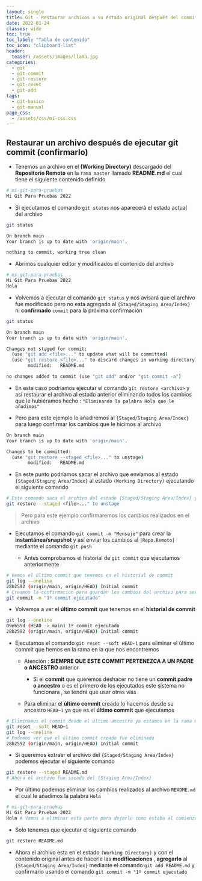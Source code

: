 ```yaml
---
layout: single
title: Git - Restaurar archivos a su estado original después del commit
date: 2022-01-24
classes: wide
toc: true
toc_label: "Tabla de contenido"
toc_icon: "clipboard-list"
header:
  teaser: /assets/images/llama.jpg
categories:
  - git
  - git-commit
  - git-restore
  - git-reset
  - git-add
tags:
  - git-basico
  - git-manual
page_css: 
  - /assets/css/mi-css.css
---
```


## Restaurar un archivo después de ejecutar git commit (confirmarlo)

* Tenemos un archivo en el **(Working Directory)** descargado del **Repositorio Remoto** en la  ``rama master`` llamado **README.md** el cual tiene el siguiente contenido definido

```bash
# mi-git-para-pruebas
Mi Git Para Pruebas 2022
```

* Si ejecutamos el comando ``git status`` nos aparecerá el estado actual del archivo

```bash
git status

On branch main
Your branch is up to date with 'origin/main'.

nothing to commit, working tree clean
```

* Abrimos cualquier editor y modificados el contenido del archivo

```bash
# mi-git-para-pruebas
Mi Git Para Pruebas 2022
Hola
```

* Volvemos a ejecutar el comando ``git status`` y nos avisará que el archivo fue modificado pero no esta agregado al ``{Staged/Staging Area/Index}`` ni **confirmado** ``commit`` para la próxima confirmación

```bash
git status

On branch main
Your branch is up to date with 'origin/main'.

Changes not staged for commit:
  (use "git add <file>..." to update what will be committed)
  (use "git restore <file>..." to discard changes in working directory)
        modified:   README.md

no changes added to commit (use "git add" and/or "git commit -a")
```

* En este caso podríamos ejecutar el comando ``git restore <archivo>`` y asi restaurar el archivo al estado anterior eliminando todos los cambios que le hubiéramos hecho :
 ``"Eliminando la palabra Hola que le añadimos"``

* Pero para este ejemplo lo añadiremos al ``{Staged/Staging Area/Index}`` para luego confirmar los cambios que le hicimos al archivo

```bash
On branch main
Your branch is up to date with 'origin/main'.

Changes to be committed:
  (use "git restore --staged <file>..." to unstage)
        modified:   README.md
```

* En este punto podríamos sacar el archivo que enviamos al estado ``{Staged/Staging Area/Index}`` al estado ``(Working Directory)`` ejecutando el siguiente comando

```bash
# Este comando saca el archivo del estado {Staged/Staging Area/Index} y lo vuelve al estado (Working Directory)
git restore --staged <file>..." to unstage
```

> Pero para este ejemplo confirmaremos los cambios realizados en el archivo

* Ejecutamos el comando ``git commit -m "Mensaje"`` para crear la **instantánea/snapshot** y así enviar los cambios al ``|Repo.Remoto|`` mediante el comando ``git push``

  * Antes comprobamos el historial de ``git commit`` que ejecutamos anteriormente

```bash
# Vemos el último commit que tenemos en el historial de commit
git log --oneline 
28b2592 (origin/main, origin/HEAD) Initial commit
# Creamos la confirmación para guardar los cambios del archivo para ser enviados al |Repo.Remoto|
git commit -m "1º commit ejecutado"
```

* Volvemos a ver el **último commit** que tenemos en el **historial de commit**

```bash
git log --oneline 
09e655d (HEAD -> main) 1º commit ejecutado
28b2592 (origin/main, origin/HEAD) Initial commit
```

* Ejecutamos el comando ``git reset --soft HEAD~1`` para eliminar el último commit que hemos en la rama en la que nos encontremos
  * Atención : **SIEMPRE QUE ESTE COMMIT PERTENEZCA A UN PADRE o ANCESTRO** anterior
    * Si el **commit** que queremos deshacer no tiene un **commit padre o ancestro** o es el primero de los ejecutados este sistema no funcionara , se tendrá que usar otras vías

  * Para eliminar el **último commit** creado lo hacemos desde su ancestro `HEAD~1` ya que es el **último commit** que ejecutamos

```bash
# Eliminamos el commit desde el último ancestro ya estamos en la rama master
git reset --soft HEAD~1
git log --oneline
# Podemos ver que el último commit creado fue eliminado
28b2592 (origin/main, origin/HEAD) Initial commit
```

* Si queremos extraer el archivo del ``{Staged/Staging Area/Index}`` podemos ejecutar el siguiente comando

```bash
git restore --staged README.md 
# Ahora el archivo fue sacado del {Staging Area/Index}
```

* Por último podemos eliminar los cambios realizados al archivo ``README.md`` el cual le añadimos la palabra ``Hola``

```bash
# mi-git-para-pruebas
Mi Git Para Pruebas 2022
Hola # Vamos a eliminar esta parte para dejarlo como estaba al comienzo
```

* Solo tenemos que ejecutar el siguiente comando

```bash
git restore README.md
```

* Ahora el archivo esta en el estado ``(Working Directory)`` y con el contenido original antes de hacerle las **modificaciones** , **agregarlo** al ``{Staged/Staging Area/Index}`` mediante el comando ``git add README.md`` y confirmarlo usando el comando ``git commit -m "1º commit ejecutado``
